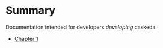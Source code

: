 # Summary

Documentation intended for developers *developing* caskeda.

- [Chapter 1](./chapter_1.md)
